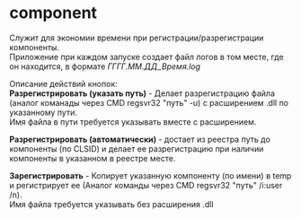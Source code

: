 # component
Служит для экономии времени при регистрации/разрегистрации компоненты. <br/> 
Приложение при каждом запуске создает файл логов в том месте, где он находится, в формате _ГГГГ.ММ.ДД_Время.log_<br/> 

Описание действий кнопок: <br/> 
**Разрегистрировать (указать путь)** - Делает разрегистрацию файла (аналог команады через CMD regsvr32 "путь" -u) с расширением .dll по указанному пути.
 <br/>Имя файла в пути требуется указывать вместе с расширением. 

**Разрегистрировать (автоматически)** - достает из реестра путь до компоненты (по CLSID) и делает ее разрегистрацию при наличии компоненты в указанном в реестре месте. 

**Зарегистрировать** - Копирует указанную компоненту (по имени) в temp и регистрирует ее (Аналог команды через CMD regsvr32 "путь" /i:user /n).
 <br/>Имя файла требуется указывать без расширения .dll
